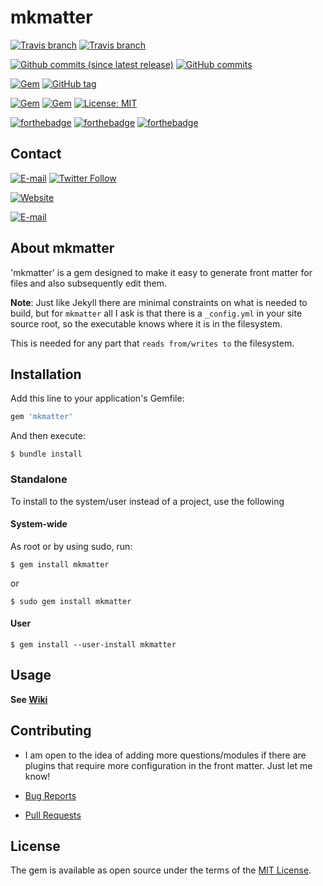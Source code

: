 # mkmatter


[![Travis branch](https://img.shields.io/travis/IotaSpencer/mkmatter/dev.svg?style=for-the-badge)](https://travis-ci.org/IotaSpencer/mkmatter)
[![Travis branch](https://img.shields.io/travis/IotaSpencer/mkmatter/master.svg?style=for-the-badge)](https://travis-ci.org/IotaSpencer/mkmatter)

[![Github commits (since latest release)](https://img.shields.io/github/commits-since/IotaSpencer/mkmatter/latest.svg?style=for-the-badge)]()
[![GitHub commits](https://img.shields.io/github/commits-since/IotaSpencer/mkmatter/3.0.38.svg?style=for-the-badge)]()

[![Gem](https://img.shields.io/gem/v/mkmatter.svg?style=for-the-badge)](https://rubygems.org/gems/mkmatter)
[![GitHub tag](https://img.shields.io/github/tag/IotaSpencer/mkmatter.svg?style=for-the-badge)](https://github.com/IotaSpencer/mkmatter/tree/v3.0.27)

[![Gem](https://img.shields.io/gem/dt/mkmatter.svg?style=for-the-badge)](https://rubygems.org/gems/mkmatter)
[![Gem](https://img.shields.io/gem/dtv/mkmatter.svg?style=for-the-badge)](https://rubygems.org/gems/mkmatter)
[![License: MIT](https://img.shields.io/badge/License-MIT-yellow.svg?style=for-the-badge)](https://opensource.org/licenses/MIT)

[![forthebadge](https://forthebadge.com/images/badges/uses-badges.svg)](https://forthebadge.com)
[![forthebadge](https://forthebadge.com/images/badges/built-with-love.svg)](https://forthebadge.com)
[![forthebadge](https://forthebadge.com/images/badges/uses-git.svg)](https://forthebadge.com)

## Contact

[![E-mail](https://img.shields.io/badge/Email-Me-green.svg?style=for-the-badge)](mailto:me@iotaspencer.me)
[![Twitter Follow](https://img.shields.io/twitter/follow/IotaEcode.svg?label=Follow%20Me%20on%20Twitter&style=for-the-badge)](https://twitter.com/IotaEcode)

[![Website](https://img.shields.io/website-up-down-green-red/https/iotaspencer.me.svg?label=My%20Site%20-%20IotaSpencer%2Eme&style=for-the-badge)](https://iotaspencer.me)

[![E-mail](https://img.shields.io/badge/mkmatter%20on%20IotaSpencer%2eme-Project-green.svg?style=for-the-badge)](https://iotaspencer.me/projects/mkmatter)


## About mkmatter

'mkmatter' is a gem designed to make it easy to generate front matter for files and also subsequently edit them.

**Note**: Just like Jekyll there are minimal constraints on what is needed to build, but for `mkmatter` all I ask is that there is a `_config.yml` in your site source root, so the executable knows where it is in the filesystem.

This is needed for any part that `reads from/writes to` the filesystem.

## Installation

Add this line to your application's Gemfile:

```ruby
gem 'mkmatter'
```

And then execute:

    $ bundle install

### Standalone

To install to the system/user instead of a project, use the following

#### System-wide
As root or by using sudo, run:

```$ gem install mkmatter```

or

```$ sudo gem install mkmatter```

#### User

```$ gem install --user-install mkmatter```

## Usage

**See [Wiki](https://github.com/IotaSpencer/mkmatter/wiki)**

## Contributing

* I am open to the idea of adding more questions/modules if there are plugins that require more configuration in the front matter. Just let me know!

* [Bug Reports](https://github.com/IotaSpencer/mkmatter/issues)
* [Pull Requests](https://github.com/IotaSpencer/mkmatter/pulls)

<!--
**Tutorial**: [mkmatter Tutorial on IotaSpencer.me](https://iotaspencer.me/2018-02-XX-mkmatter-tutorial)
-->

## License

The gem is available as open source under the terms of the [MIT License](https://opensource.org/licenses/MIT).
